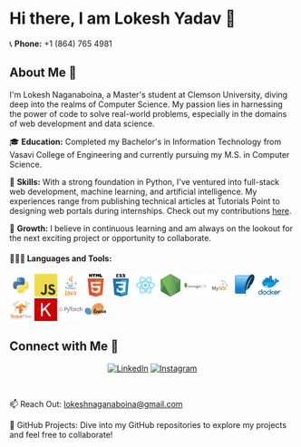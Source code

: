 # Hi there, I am Lokesh Yadav 👋

📞 **Phone:**  +1 (864) 765 4981

## About Me 🚀

I'm Lokesh Naganaboina, a Master's student at Clemson University, diving deep into the realms of Computer Science. My passion lies in harnessing the power of code to solve real-world problems, especially in the domains of web development and data science.

🎓 **Education:** Completed my Bachelor's in Information Technology from Vasavi College of Engineering and currently pursuing my M.S. in Computer Science.

🔧 **Skills:** With a strong foundation in Python, I've ventured into full-stack web development, machine learning, and artificial intelligence. My experiences range from publishing technical articles at Tutorials Point to designing web portals during internships. Check out my contributions [here](https://www.tutorialspoint.com/authors/lokesh-yadav).

🌱 **Growth:** I believe in continuous learning and am always on the lookout for the next exciting project or opportunity to collaborate.

#### 👨🏻‍💻 Languages and Tools:
<code><img height="40" src="https://raw.githubusercontent.com/github/explore/main/topics/python/python.png"></code>
<code><img height="40" src="https://raw.githubusercontent.com/github/explore/main/topics/javascript/javascript.png"></code>
<code><img height="40" src="https://raw.githubusercontent.com/github/explore/main/topics/java/java.png"></code>
<code><img height="40" src="https://raw.githubusercontent.com/github/explore/main/topics/html/html.png"></code>
<code><img height="40" src="https://raw.githubusercontent.com/github/explore/main/topics/css/css.png"></code>
<code><img height="40" src="https://raw.githubusercontent.com/github/explore/main/topics/react/react.png"></code>
<code><img height="40" src="https://raw.githubusercontent.com/github/explore/main/topics/nodejs/nodejs.png"></code>
<code><img height="40" src="https://raw.githubusercontent.com/github/explore/main/topics/mongodb/mongodb.png"></code>
<code><img height="40" src="https://raw.githubusercontent.com/github/explore/main/topics/mysql/mysql.png"></code>
<code><img height="40" src="https://raw.githubusercontent.com/github/explore/main/topics/sqlite/sqlite.png"></code>
<code><img height="40" src="https://raw.githubusercontent.com/github/explore/main/topics/docker/docker.png"></code>
<code><img height="40" src="https://raw.githubusercontent.com/github/explore/main/topics/tensorflow/tensorflow.png"></code>
<code><img height="40" src="https://raw.githubusercontent.com/github/explore/main/topics/keras/keras.png"></code>
<code><img height="40" src="https://raw.githubusercontent.com/github/explore/main/topics/pytorch/pytorch.png"></code>
<code><img height="40" src="https://raw.githubusercontent.com/github/explore/main/topics/scikit-learn/scikit-learn.png"></code>


## Connect with Me 🤝
<p align="center">
  <a href="https://www.linkedin.com/in/lokeshnaganaboina/"><img src="https://img.shields.io/badge/-LokeshNaganaboina-blue?style=flat-square&logo=Linkedin&logoColor=white&link=https://www.linkedin.com/in/lokeshnaganaboina/" alt="LinkedIn"></a>
  <a href="https://instagram.com/lokesh_0401"><img src="https://img.shields.io/badge/-@lokesh_0401-E4405F?style=flat-square&logo=Instagram&logoColor=white&link=https://instagram.com/lokesh_0401" alt="Instagram"></a>
</p>
<br>

📫 Reach Out: lokeshnaganaboina@gmail.com

🔗 GitHub Projects: Dive into my GitHub repositories to explore my projects and feel free to collaborate!
